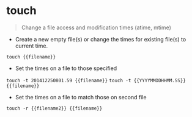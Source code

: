 # touch

> Change a file access and modification times (atime, mtime)

- Create a new empty file(s) or change the times for existing file(s) to current time.

`touch {{filename}}`

- Set the times on a file to those specified

`touch -t 201412250801.59 {{filename}}`
`touch -t {{YYYYMMDDHHMM.SS}} {{filename}}`

- Set the times on a file to match those on second file

`touch -r {{filename2}} {{filename}}`
